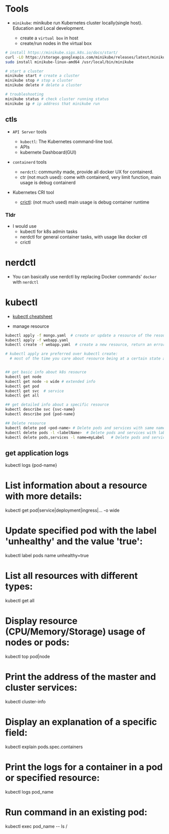# Tools

- `minikube`: minikube run Kubernetes cluster locally(single host). Education and Local development.

  - create a `virtual box` in host
  - create/run nodes in the virtual box

```bash
# install https://minikube.sigs.k8s.io/docs/start/
curl -LO https://storage.googleapis.com/minikube/releases/latest/minikube-linux-amd64
sudo install minikube-linux-amd64 /usr/local/bin/minikube

# start a cluster
minikube start # create a cluster
minikube stop # stop a cluster
minikube delete # delete a cluster

# troubleshooting
minikube status # check cluster running status
minikube ip # ip address that minikube run
```

## ctls

- `API Server` tools

  - `kubectl`: The Kubernetes command-line tool.
  - APIs
  - kubernete Dashboard(GUI)

- `containerd` tools

  - `nerdctl`: community made, provide all docker UX for containerd.
  - ctr (not much used): come with containerd, very limit function, main usage is debug containerd

- Kubernetes CRI tool
  - [crictl](https://kubernetes.io/docs/tasks/debug/debug-cluster/crictl/): (not much used) main usage is debug container runtime

### Tldr

- I would use
  - kubectl for k8s admin tasks
  - nerdctl for general container tasks, with usage like docker ctl
  - crictl

# nerdctl

- You can basically use nerdctl by replacing Docker commands' `docker` with `nerdctl`

# kubectl

- [kubectl cheatsheet](https://kubernetes.io/docs/reference/kubectl/cheatsheet/)

- manage resource

```bash
kubectl apply -f mongo.yaml  # create or update a resource of the resource exist
kubectl apply -f webapp.yaml
kubectl create -f webapp.yaml  # create a new resource, return an error if resource exist

# kubectl apply are preferred over kubectl create:
  # most of the time you care about resource being at a certain state at a point in time


## get basic info about k8s resource
kubectl get node
kubectl get node -o wide # extended info
kubectl get pod
kubectl get svc  # service
kubectl get all

## get detailed info about a specific resource
kubectl describe svc {svc-name}
kubectl describe pod {pod-name}

## Delete resource
kubectl delete pod <pod-name> # Delete pods and services with same names
kubectl delete pods -l <labelName>  # Delete pods and services with labelName
kubectl delete pods,services -l name=myLabel   # Delete pods and services together

```

## get application logs

kubectl logs {pod-name}

# List information about a resource with more details:

kubectl get pod|service|deployment|ingress|... -o wide

# Update specified pod with the label 'unhealthy' and the value 'true':

kubectl label pods name unhealthy=true

# List all resources with different types:

kubectl get all

# Display resource (CPU/Memory/Storage) usage of nodes or pods:

kubectl top pod|node

# Print the address of the master and cluster services:

kubectl cluster-info

# Display an explanation of a specific field:

kubectl explain pods.spec.containers

# Print the logs for a container in a pod or specified resource:

kubectl logs pod_name

# Run command in an existing pod:

kubectl exec pod_name -- ls /

```

```
